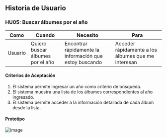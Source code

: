 ## Historia de Usuario

### HU05: Buscar álbumes por el año

| **Como** | **Cuando** | **Necesito** | **Para** |
|----------|------------|---------------|----------|
| Usuario  | Quiero buscar álbumes por el año | Encontrar rápidamente la información que estoy buscando | Acceder rápidamente a los álbumes que me interesan |

#### Criterios de Aceptación
1. El sistema permite ingresar un año como criterio de búsqueda.
2. El sistema muestra una lista de los álbumes correspondientes al año ingresado.
3. El sistema permite acceder a la información detallada de cada álbum desde la lista.

#### Prototipo
![image](https://github.com/user-attachments/assets/7eb333d2-901b-4002-9fb0-b2c687046e26)

